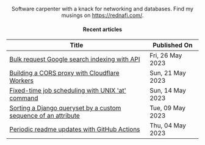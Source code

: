<div align="center">

Software carpenter with a knack for networking and databases. Find my musings on
<a href="https://rednafi.com/" rel="me">https://rednafi.com/</a>.
<div>

#### Recent articles

| Title | Published On |
| ----- | ------------ |
| [Bulk request Google search indexing with API](https://rednafi.com/javascript/bulk_request_google_search_index/) | Fri, 26 May 2023 |
| [Building a CORS proxy with Cloudflare Workers](https://rednafi.com/javascript/cors_proxy_with_cloudflare_workers/) | Sun, 21 May 2023 |
| [Fixed-time job scheduling with UNIX 'at' command](https://rednafi.com/misc/fixed_time_task_scheduling_with_at/) | Sun, 14 May 2023 |
| [Sorting a Django queryset by a custom sequence of an attribute](https://rednafi.com/python/sort_by_a_custom_sequence_in_django/) | Tue, 09 May 2023 |
| [Periodic readme updates with GitHub Actions](https://rednafi.com/javascript/periodic_readme_updates_with_gh_actions/) | Thu, 04 May 2023 |
